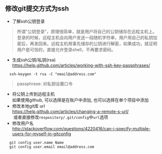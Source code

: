 ## 修改git提交方式为**ssh**
* 了解ssh公钥登录  
> 所谓"公钥登录"，原理很简单，就是用户将自己的公钥储存在远程主机上。登录的时候，远程主机会向用户发送一段随机字符串，用户用自己的私钥加密后，再发回来。远程主机用事先储存的公钥进行解密，如果成功，就证明用户是可信的，直接允许登录shell，不再要求密码。
* 生成ssh公钥/私钥(rsa)  
  <https://help.github.com/articles/working-with-ssh-key-passphrases/>  
```
  ssh-keygen -t rsa -C "email@address.com"
```                    
> passphrase: 对私钥设置口令
* 将公钥上传到远程主机  
  如果使用github, 可以选择是在账户中添加, 也可以选择在单个项目中添加      
* 修改本地git库 url  
  <https://help.github.com/articles/changing-a-remote-s-url/>  
  或者直接修改`respository/.git/config`中`url`选项
* 修改用户名  
  <http://stackoverflow.com/questions/4220416/can-i-specify-multiple-users-for-myself-in-gitconfig>
```
  git config user.name Name  
  git config user.email email@address.com
```
       
  
